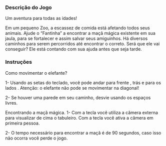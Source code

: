 ### Descrição do Jogo
Um aventura para todas as idades!

Em um pequeno Zoo, a escassez de comida está
afetando todos seus animais. Ajude o “Fantinha” a
encontrar a maçã mágica existente em sua jaula,
para se fortalecer e assim salvar seus amiguinhos.
Há diversos caminhos para serem percorridos até
encontrar o correto. Será que ele vai conseguir? Ele
está contando com sua ajuda antes que seja tarde.

### Instruções
Como movimentar o elefante?

1- Usando as setas do teclado, você pode andar para
frente , trás e para os lados .
Atenção: o elefante não pode se movimentar na
diagonal!

2- Se houver uma parede em seu caminho, desvie
usando os espaços livres.

Encontrando a maçã mágica.
1- Com a tecla você utiliza a câmera externa para
visualizar de cima o tabuleiro. Com a tecla você
ativa a câmera em primeira pessoa.

2- O tempo necessário para encontrar a maçã é de 90
segundos, caso isso não ocorra você perde o jogo.
